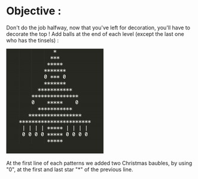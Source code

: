 # Objective :
Don't do the job halfway, now that you've left for decoration, you'll have to decorate the top !
Add balls at the end of each level (except the last one who has the tinsels) :

![Picture Level 4](https://github.com/ThomasSEGALEN/ChristmasTree/blob/main/Level%204/Level4.PNG)

At the first line of each patterns we added two Christmas baubles, by using "0", at the first and last star "*" of the previous line.